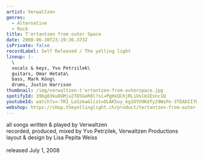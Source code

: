 ```yaml
---
artist: Verwaltzen
genres:
  - Alternative
  - Rock
title: T'ertantzen from outer Space
date: 2008-06-30T23:19:36.373Z
isPrivate: false
recordLabel: Self Released / The yelling light
lineup: |-
  \
  vocals & keys, Yvo Petrzilek\
  guitars, Omar Hetata\
  bass, Mark Köng\
  drums, Justin Harrison
thumbnail: /img/verwaltzen-t´ertantzen-from-outerspace.jpg
spotifyId: 39bg83ku8GMju2TDSGeR0l?si=PgHxQChjRLiUsCm1Esnc1Q
youtubeId: watch?v=-TR1_LoSzkw&list=OLAK5uy_kg1OYVOKdfy29WsPo-3TEADII7RwKWQuA
webshop: https://shop.theyellinglight.ch/product/tertantzen-from-outer-space/
---
```

all songs written & played by Verwaltzen\
recorded, produced, mixed by Yvo Petrzilek, Verwaltzen Productions\
layout & design by Lisa Pepita Weiss\
\
released July 1, 2008

